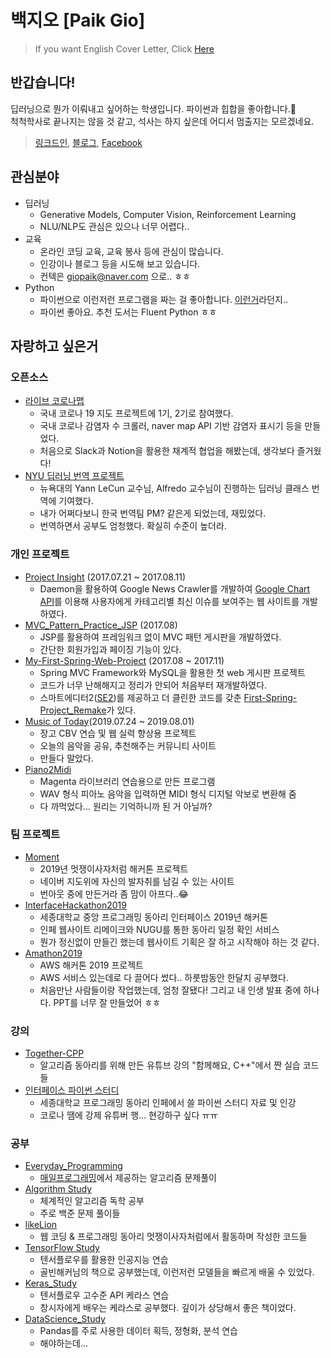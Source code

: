 
# 백지오 [Paik Gio]
> If you want English Cover Letter, Click [Here](https://github.com/skyil7/Cover-Letter/blob/master/CL_EN.md)
## 반갑습니다!
딥러닝으로 뭔가 이뤄내고 싶어하는 학생입니다. 파이썬과 힙합을 좋아합니다.🤙  
척척학사로 끝나지는 않을 것 같고, 석사는 하지 싶은데 어디서 멈출지는 모르겠네요.

> [링크드인](https://www.linkedin.com/in/giopaik/), [블로그](https://skyil.tistory.com/), [Facebook](https://www.facebook.com/profile.php?id=100007750893990)
## 관심분야
- 딥러닝
	- Generative Models, Computer Vision, Reinforcement Learning
	- NLU/NLP도 관심은 있으나 너무 어렵다..
- 교육
	- 온라인 코딩 교육, 교육 봉사 등에 관심이 많습니다.
	- 인강이나 블로그 등을 시도해 보고 있습니다.
	- 컨텍은 giopaik@naver.com 으로.. ㅎㅎ
- Python
	- 파이썬으로 이런저런 프로그램을 짜는 걸 좋아합니다. [이런거](https://github.com/skyil7/LOL_AutoPicker)라던지..
	- 파이썬 좋아요. 추천 도서는 Fluent Python ㅎㅎ
## 자랑하고 싶은거
### 오픈소스
- [라이브 코로나맵](https://github.com/LiveCoronaDetector/livecod)
	- 국내 코로나 19 지도 프로젝트에 1기, 2기로 참여했다.
	- 국내 코로나 감염자 수 크롤러, naver map API 기반 감염자 표시기 등을 만들었다.
	- 처음으로 Slack과 Notion을 활용한 채계적 협업을 해봤는데, 생각보다 즐거웠다!
- [NYU 딥러닝 번역 프로젝트](https://github.com/Atcold/pytorch-Deep-Learning)
	- 뉴욕대의 Yann LeCun 교수님, Alfredo 교수님이 진행하는 딥러닝 클래스 번역에 기여했다.
	- 내가 어쩌다보니 한국 번역팀 PM? 같은게 되었는데, 재밌었다.
	- 번역하면서 공부도 엄청했다. 확실히 수준이 높더라.
### 개인 프로젝트
- [Project Insight](https://github.com/skyil7/Project-Insight) (2017.07.21 ~ 2017.08.11)
  - Daemon을 활용하여 Google News Crawler를 개발하여 [Google Chart API](https://developers.google.com/chart/)를 이용해 사용자에게 카테고리별 최신 이슈를 보여주는 웹 사이트를 개발하였다.
- [MVC_Pattern_Practice_JSP](https://github.com/skyil7/MVC_Pattern_Practice_JSP) (2017.08)
  - JSP를 활용하여 프레임워크 없이 MVC 패턴 게시판을 개발하였다.
  - 간단한 회원가입과 페이징 기능이 있다.
- [My-First-Spring-Web-Project](https://github.com/skyil7/My-First-Spring-Web-Project) (2017.08 ~ 2017.11)
  - Spring MVC Framework와 MySQL을 활용한 첫 web 게시판 프로젝트
  - 코드가 너무 난해해지고 정리가 안되어 처음부터 재개발하였다.
  - 스마트에디터2([SE2](https://github.com/naver/smarteditor2))를 제공하고 더 클린한 코드를 갖춘 [First-Spring-Project_Remake](https://github.com/skyil7/First-Spring-Project_Remake)가 있다.
- [Music of Today](https://github.com/skyil7/Music_of_Today)(2019.07.24 ~ 2019.08.01)
  - 장고 CBV 연습 및 웹 실력 향상용 프로젝트
  - 오늘의 음악을 공유, 추천해주는 커뮤니티 사이트
  - 만들다 말았다.
- [Piano2Midi](https://github.com/skyil7/Piano2Midi)
  - Magenta 라이브러리 연습용으로 만든 프로그램
  - WAV 형식 피아노 음악을 입력하면 MIDI 형식 디지털 악보로 변환해 줌
  - 다 까먹었다... 원리는 기억하니까 된 거 아닐까?
### 팀 프로젝트
- [Moment](https://github.com/skyil7/Moment)
  - 2019년 멋쟁이사자처럼 해커톤 프로젝트
  - 네이버 지도위에 자신의 발자취를 남길 수 있는 사이트
  - 번아웃 중에 만든거라 좀 맘이 아프다..😂
- [InterfaceHackathon2019](https://github.com/skyil7/InterfaceHackathon2019)
  - 세종대학교 중앙 프로그래밍 동아리 인터페이스 2019년 해커톤
  - 인페 웹사이트 리메이크와 NUGU를 통한 동아리 일정 확인 서비스
  - 뭔가 정신없이 만들긴 했는데 웹사이트 기획은 잘 하고 시작해야 하는 것 같다.
- [Amathon2019](https://github.com/skyil7/Amathon2019-4Flix-with-Security)
  - AWS 해커톤 2019 프로젝트
  - AWS 서비스 있는데로 다 끌어다 썼다.. 하룻밤동안 한달치 공부했다.
  - 처음만난 사람들이랑 작업했는데, 엄청 잘됐다! 그리고 내 인생 발표 중에 하나다. PPT를 너무 잘 만들었어 ㅎㅎ
### 강의
- [Together-CPP](https://github.com/skyil7/Together-CPP)
  - 알고리즘 동아리를 위해 만든 유튜브 강의 "함께해요, C++"에서 짠 실습 코드들
 - [인터페이스 파이썬 스터디](https://github.com/skyil7/IF_Python_Study)
	 - 세종대학교 프로그래밍 동아리 인페에서 쓸 파이썬 스터디 자료 및 인강
	 - 코로나 땜에 강제 유튜버 행... 현강하구 싶다 ㅠㅠ
### 공부
- [Everyday_Programming](https://github.com/skyil7/Everyday_Programming)
  - [매일프로그래밍](http://mailprogramming.com/)에서 제공하는 알고리즘 문제풀이
- [Algorithm Study](https://github.com/skyil7/AlgorithmStudy)
  - 체계적인 알고리즘 독학 공부
  - 주로 백준 문제 풀이들
- [likeLion](https://github.com/skyil7/likeLion)
  - 웹 코딩 & 프로그래밍 동아리 멋쟁이사자처럼에서 활동하며 작성한 코드들
- [TensorFlow Study](https://github.com/skyil7/TensorFlow_Study)
  - 텐서플로우를 활용한 인공지능 연습
  - 골빈해커님의 책으로 공부했는데, 이런저런 모델들을 빠르게 배울 수 있었다.
- [Keras_Study](https://github.com/skyil7/Keras_Study)
  - 텐서플로우 고수준 API 케라스 연습
  - 창시자에게 배우는 케라스로 공부했다. 깊이가 상당해서 좋은 책이었다.
- [DataScience_Study](https://github.com/skyil7/DataScience_Study)
  - Pandas를 주로 사용한 데이터 획득, 정형화, 분석 연습
  - 해야하는데...
